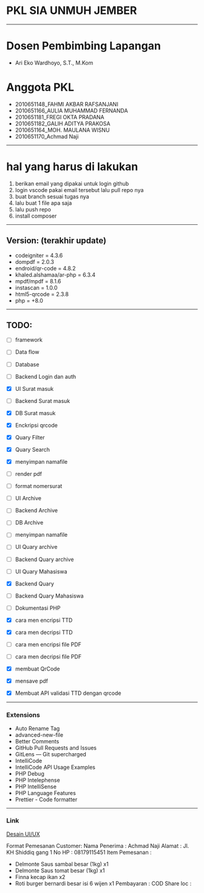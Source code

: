 # PKL SIA UNMUH JEMBER

---

# Dosen Pembimbing Lapangan
- Ari Eko Wardhoyo, S.T., M.Kom

# Anggota PKL

- 2010651148_FAHMI AKBAR RAFSANJANI
- 2010651166_AULIA MUHAMMAD FERNANDA
- 2010651181_FREGI OKTA PRADANA
- 2010651182_GALIH ADITYA PRAKOSA
- 2010651164_MOH. MAULANA WISNU
- 2010651170_Achmad Naji

---

# hal yang harus di lakukan

1. berikan email yang dipakai untuk login github
2. login vscode pakai email tersebut lalu pull repo nya
3. buat branch sesuai tugas nya
4. lalu buat 1 file apa saja
5. lalu push repo
6. install composer

---
## Version: (terakhir update)
- codeigniter = 4.3.6
- dompdf = 2.0.3
- endroid/qr-code = 4.8.2
- khaled.alshamaa/ar-php = 6.3.4
- mpdf/mpdf = 8.1.6
- instascan = 1.0.0
- html5-qrcode = 2.3.8
- php = +8.0
___

## TODO:

- [ ] framework
- [ ] Data flow
- [ ] Database
- [ ] Backend Login dan auth

- [x] UI Surat masuk
- [ ] Backend Surat masuk
- [x] DB Surat masuk
- [x] Enckripsi qrcode
- [x] Quary Filter
- [x] Quary Search
- [x] menyimpan namafile
- [ ] render pdf
- [ ] format nomersurat

- [ ] UI Archive
- [ ] Backend Archive
- [ ] DB Archive
- [ ] menyimpan namafile

- [ ] UI Quary archive
- [ ] Backend Quary archive

- [ ] UI Quary Mahasiswa
- [x] Backend Quary
- [ ] Backend Quary Mahasiswa

- [ ] Dokumentasi PHP

- [x] cara men encripsi TTD
- [x] cara men decripsi TTD
- [ ] cara men encripsi file PDF
- [ ] cara men decripsi file PDF
- [x] membuat QrCode
- [x] mensave pdf

- [x] Membuat API validasi TTD dengan qrcode




---
### Extensions
- Auto Rename Tag
- advanced-new-file
- Better Comments
- GitHub Pull Requests and Issues
- GitLens — Git supercharged
- IntelliCode
- IntelliCode API Usage Examples
- PHP Debug
- PHP Intelephense
- PHP IntelliSense
- PHP Language Features
- Prettier - Code formatter
___
### Link
[Desain UI/UX](https://www.figma.com/file/PSqK3nQi24n6Y7p7NvwzGQ/UI-SURAT-MENYURAT?type=design&node-id=0-1&t=ItdAVOX8ike9HtGa-0)


Format Pemesanan Customer:
Nama Penerima : Achmad Naji
Alamat : Jl. KH Shiddiq gang 1
No HP : 08179115451
Item Pemesanan :
- Delmonte Saus sambal besar (1kg) x1
- Delmonte Saus tomat besar (1kg) x1
- Finna kecap ikan x2
- Roti burger bernardi besar isi 6 wijen x1
Pembayaran : COD
Share loc :